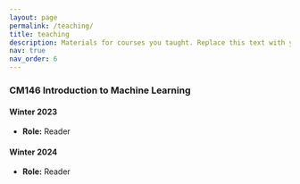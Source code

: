 ```yaml
---
layout: page
permalink: /teaching/
title: teaching
description: Materials for courses you taught. Replace this text with your description.
nav: true
nav_order: 6
---
```


### CM146 Introduction to Machine Learning

#### Winter 2023
- **Role:** Reader

#### Winter 2024
- **Role:** Reader
